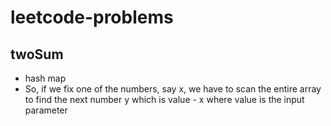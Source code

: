 # leetcode-problems

## twoSum
- hash map
- So, if we fix one of the numbers, say x, we have to scan the entire array to find the next number y which is value - x where value is the input parameter
